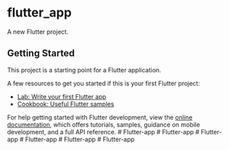 # flutter_app

A new Flutter project.

## Getting Started

This project is a starting point for a Flutter application.

A few resources to get you started if this is your first Flutter project:

- [Lab: Write your first Flutter app](https://docs.flutter.dev/get-started/codelab)
- [Cookbook: Useful Flutter samples](https://docs.flutter.dev/cookbook)

For help getting started with Flutter development, view the
[online documentation](https://docs.flutter.dev/), which offers tutorials,
samples, guidance on mobile development, and a full API reference.
#   F l u t t e r - a p p  
 #   F l u t t e r - a p p  
 #   F l u t t e r - a p p  
 #   F l u t t e r - a p p  
 #   F l u t t e r - a p p  
 #   F l u t t e r - a p p  
 